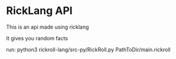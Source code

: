 # RickLang API

This is an api made using ricklang

It gives you random facts

run: python3 rickroll-lang/src-py/RickRoll.py PathToDir/main.rickroll